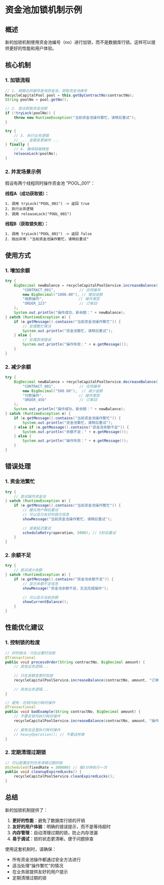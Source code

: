 # 资金池加锁机制示例

## 概述

新的加锁机制使用资金池编号（no）进行加锁，而不是数据库行锁。这样可以提供更好的性能和用户体验。

## 核心机制

### 1. 加锁流程

```java
// 1. 根据合同编号查询资金池，获取资金池编号
RecycleCapitalPool pool = this.getByContractNo(contractNo);
String poolNo = pool.getNo();

// 2. 尝试获取资金池锁
if (!tryLock(poolNo)) {
    throw new RuntimeException("当前资金池操作繁忙，请稍后重试");
}

try {
    // 3. 执行业务逻辑
    // ... 金额变更操作 ...
} finally {
    // 4. 确保锁被释放
    releaseLock(poolNo);
}
```

### 2. 并发场景示例

假设有两个线程同时操作资金池 "POOL_001"：

**线程A（成功获取锁）：**
```
1. 调用 tryLock("POOL_001") -> 返回 true
2. 执行业务逻辑
3. 调用 releaseLock("POOL_001")
```

**线程B（获取锁失败）：**
```
1. 调用 tryLock("POOL_001") -> 返回 false
2. 抛出异常："当前资金池操作繁忙，请稍后重试"
```

## 使用方式

### 1. 增加余额

```java
try {
    BigDecimal newBalance = recycleCapitalPoolService.increaseBalance(
        "CONTRACT_001",           // 合同编号
        new BigDecimal("1000.00"), // 增加金额
        "收款操作",                // 操作类型
        "ORDER_123"               // 订单ID
    );
    System.out.println("操作成功，新余额：" + newBalance);
} catch (RuntimeException e) {
    if (e.getMessage().contains("当前资金池操作繁忙")) {
        // 处理繁忙情况
        System.out.println("资金池繁忙，请稍后重试");
    } else {
        // 处理其他错误
        System.out.println("操作失败：" + e.getMessage());
    }
}
```

### 2. 减少余额

```java
try {
    BigDecimal newBalance = recycleCapitalPoolService.decreaseBalance(
        "CONTRACT_001",           // 合同编号
        new BigDecimal("500.00"),  // 减少金额
        "付款操作",                // 操作类型
        "ORDER_456"               // 订单ID
    );
    System.out.println("操作成功，新余额：" + newBalance);
} catch (RuntimeException e) {
    if (e.getMessage().contains("当前资金池操作繁忙")) {
        System.out.println("资金池繁忙，请稍后重试");
    } else if (e.getMessage().contains("资金池余额不足")) {
        System.out.println("余额不足：" + e.getMessage());
    } else {
        System.out.println("操作失败：" + e.getMessage());
    }
}
```

## 错误处理

### 1. 资金池繁忙

```java
try {
    // 尝试操作资金池
} catch (RuntimeException e) {
    if (e.getMessage().contains("当前资金池操作繁忙")) {
        // 建议用户稍后重试
        // 可以显示友好的提示信息
        showMessage("当前资金池操作繁忙，请稍后重试");
        
        // 或者延迟重试
        scheduleRetry(operation, 5000); // 5秒后重试
    }
}
```

### 2. 余额不足

```java
try {
    // 尝试减少余额
} catch (RuntimeException e) {
    if (e.getMessage().contains("资金池余额不足")) {
        // 显示余额不足信息
        showMessage("资金池余额不足，无法完成操作");
        
        // 可以显示当前余额
        showCurrentBalance();
    }
}
```

## 性能优化建议

### 1. 控制锁的粒度

```java
// 好的做法：只在必要时加锁
@Transactional
public void processOrder(String contractNo, BigDecimal amount) {
    // 其他业务逻辑...
    
    // 只在金额变更时加锁
    recycleCapitalPoolService.increaseBalance(contractNo, amount, "订单处理", null);
    
    // 其他业务逻辑...
}

// 避免：在锁内执行耗时操作
@Transactional
public void badExample(String contractNo, BigDecimal amount) {
    // 不要在锁内执行耗时操作
    recycleCapitalPoolService.increaseBalance(contractNo, amount, "操作", null);
    
    // 避免在这里执行耗时操作
    // heavyOperation(); // 不要这样做
}
```

### 2. 定期清理过期锁

```java
// 可以配置定时任务清理过期的锁
@Scheduled(fixedRate = 300000) // 每5分钟执行一次
public void cleanupExpiredLocks() {
    recycleCapitalPoolService.cleanExpiredLocks();
}
```

## 总结

新的加锁机制提供了：

1. **更好的性能**：避免了数据库行锁的开销
2. **友好的用户体验**：明确的错误提示，而不是等待超时
3. **内存管理**：自动清理过期的锁，防止内存泄漏
4. **易于调试**：锁的状态更清晰，便于问题排查

使用这套机制时，请确保：

- 所有资金池操作都通过安全方法进行
- 适当处理"操作繁忙"的情况
- 在业务层提供友好的用户提示
- 定期清理过期的锁 